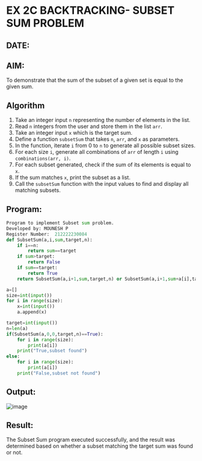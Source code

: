 # EX 2C BACKTRACKING- SUBSET SUM PROBLEM
## DATE:
## AIM:
To demonstrate that the sum of the subset of a given set is equal to the given sum.


## Algorithm
1. Take an integer input `n` representing the number of elements in the list.  
2. Read `n` integers from the user and store them in the list `arr`.  
3. Take an integer input `x` which is the target sum.  
4. Define a function `subsetSum` that takes `n`, `arr`, and `x` as parameters.  
5. In the function, iterate `i` from 0 to `n` to generate all possible subset sizes.  
6. For each size `i`, generate all combinations of `arr` of length `i` using `combinations(arr, i)`.  
7. For each subset generated, check if the sum of its elements is equal to `x`.  
8. If the sum matches `x`, print the subset as a list.  
9. Call the `subsetSum` function with the input values to find and display all matching subsets.  

## Program:
```python
Program to implement Subset sum problem.
Developed by: MOUNESH P
Register Number:  212222230084
def SubsetSum(a,i,sum,target,n):
    if i==n:
        return sum==target
    if sum>target:
        return False
    if sum==target:
        return True
    return SubsetSum(a,i+1,sum,target,n) or SubsetSum(a,i+1,sum+a[i],target,n)

a=[]
size=int(input())
for i in range(size):
    x=int(input())
    a.append(x)

target=int(input())
n=len(a)
if(SubsetSum(a,0,0,target,n)==True):
    for i in range(size):
        print(a[i])
    print("True,subset found")
else:
    for i in range(size):
        print(a[i])
    print("False,subset not found")
```

## Output:
![image](https://github.com/user-attachments/assets/cb28a906-5fd5-4180-80a1-c9f66238fe97)

## Result:
The Subset Sum program executed successfully, and the result was determined based on whether a subset matching the target sum was found or not.
